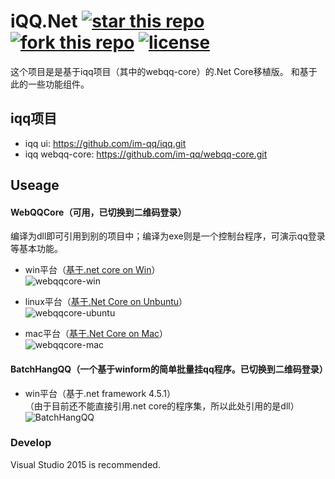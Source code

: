 # iQQ.Net [![star this repo](http://github-svg-buttons.herokuapp.com/star.svg?user=huoshan12345&repo=iQQ.Net&style=flat&background=1081C1)](https://github.com/huoshan12345/iQQ.Net) [![fork this repo](http://github-svg-buttons.herokuapp.com/fork.svg?user=huoshan12345&repo=iQQ.Net&style=flat&background=1081C1)](https://github.com/huoshan12345/iQQ.Net/fork) [![license](https://img.shields.io/github/license/mashape/apistatus.svg?maxAge=2592000)](https://github.com/huoshan12345/iQQ.Net/blob/master/LICENSE.TXT)

这个项目是是基于iqq项目（其中的webqq-core）的.Net Core移植版。
和基于此的一些功能组件。

## iqq项目

* iqq ui: https://github.com/im-qq/iqq.git
* iqq webqq-core: https://github.com/im-qq/webqq-core.git

## Useage

#### WebQQCore（可用，已切换到二维码登录）

编译为dll即可引用到别的项目中；编译为exe则是一个控制台程序，可演示qq登录等基本功能。
* win平台（[基于.net core on Win](https://www.microsoft.com/net/core#windows)）  
![webqqcore-win](https://raw.githubusercontent.com/huoshan12345/iQQ.Net/master/pic/webqqcore-win.png)

* linux平台（[基于.Net Core on Unbuntu](https://www.microsoft.com/net/core#ubuntu)）  
![webqqcore-ubuntu](https://raw.githubusercontent.com/huoshan12345/iQQ.Net/master/pic/webqqcore-ubuntu.png)

* mac平台（[基于.Net Core on Mac](https://www.microsoft.com/net/core#macos)）  
![webqqcore-mac](https://raw.githubusercontent.com/huoshan12345/iQQ.Net/master/pic/webqqcore-mac.png)

#### BatchHangQQ（一个基于winform的简单批量挂qq程序。已切换到二维码登录）

* win平台（基于.net framework 4.5.1）  
（由于目前还不能直接引用.net core的程序集，所以此处引用的是dll）
![BatchHangQQ](https://raw.githubusercontent.com/huoshan12345/iQQ.Net/master/pic/BatchHangQQ.png)

### Develop
Visual Studio 2015 is recommended.
